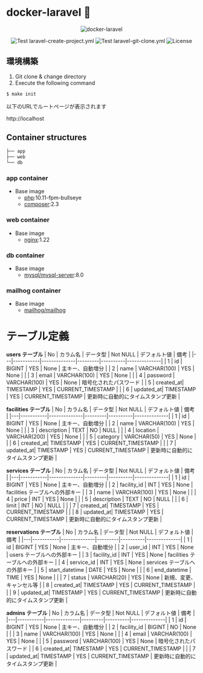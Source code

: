 # docker-laravel 🐳

<p align="center">
    <img src="https://user-images.githubusercontent.com/35098175/145682384-0f531ede-96e0-44c3-a35e-32494bd9af42.png" alt="docker-laravel">
</p>
<p align="center">
    <img src="https://github.com/ucan-lab/docker-laravel/actions/workflows/laravel-create-project.yml/badge.svg" alt="Test laravel-create-project.yml">
    <img src="https://github.com/ucan-lab/docker-laravel/actions/workflows/laravel-git-clone.yml/badge.svg" alt="Test laravel-git-clone.yml">
    <img src="https://img.shields.io/github/license/ucan-lab/docker-laravel" alt="License">
</p>

## 環境構築

1. Git clone & change directory
2. Execute the following command

```bash
$ make init
```

以下のURLでルートページが表示されます

http://localhost

## Container structures

```bash
├── app
├── web
└── db
```

### app container

- Base image
  - [php](https://hub.docker.com/_/php):10.11-fpm-bullseye
  - [composer](https://hub.docker.com/_/composer):2.3

### web container

- Base image
  - [nginx](https://hub.docker.com/_/nginx):1.22

### db container

- Base image
  - [mysql/mysql-server](https://hub.docker.com/r/mysql/mysql-server):8.0

### mailhog container

- Base image
  - [mailhog/mailhog](https://hub.docker.com/r/mailhog/mailhog)

# テーブル定義
**users テーブル**
| No | カラム名     | データ型         | Not NULL | デフォルト値 | 備考           |
|---|-----------|--------------|---------|----------|--------------|
| 1 | id        | BIGINT       | YES     | None     | 主キー、自動増分 |
| 2 | name      | VARCHAR(100) | YES     | None     |              |
| 3 | email     | VARCHAR(100) | YES     | None     |              |
| 4 | password  | VARCHAR(100) | YES     | None     | 暗号化されたパスワード |
| 5 | created_at| TIMESTAMP    | YES     | CURRENT_TIMESTAMP |           |
| 6 | updated_at| TIMESTAMP    | YES     | CURRENT_TIMESTAMP | 更新時に自動的にタイムスタンプ更新 |

**facilities テーブル**
| No | カラム名     | データ型         | Not NULL | デフォルト値 | 備考           |
|---|-----------|--------------|---------|----------|--------------|
| 1 | id        | BIGINT       | YES     | None     | 主キー、自動増分 |
| 2 | name      | VARCHAR(100) | YES     | None     |              |
| 3 | description | TEXT       | NO      | NULL     |              |
| 4 | location  | VARCHAR(200) | YES     | None     |              |
| 5 | category  | VARCHAR(50)  | YES     | None     |              |
| 6 | created_at| TIMESTAMP    | YES     | CURRENT_TIMESTAMP |           |
| 7 | updated_at| TIMESTAMP    | YES     | CURRENT_TIMESTAMP | 更新時に自動的にタイムスタンプ更新 |

**services テーブル**
| No | カラム名     | データ型         | Not NULL | デフォルト値 | 備考           |
|---|-----------|--------------|---------|----------|--------------|
| 1 | id        | BIGINT       | YES     | None     | 主キー、自動増分 |
| 2 | facility_id | INT        | YES     | None     | facilities テーブルへの外部キー |
| 3 | name      | VARCHAR(100) | YES     | None     |              |
| 4 | price     | INT          | YES     | None     |              |
| 5 | description | TEXT       | NO      | NULL     |              |
| 6 | limit     | INT          | NO      | NULL     |              |
| 7 | created_at| TIMESTAMP    | YES     | CURRENT_TIMESTAMP |           |
| 8 | updated_at| TIMESTAMP    | YES     | CURRENT_TIMESTAMP | 更新時に自動的にタイムスタンプ更新 |

**reservations テーブル**
| No | カラム名     | データ型         | Not NULL | デフォルト値 | 備考           |
|---|-----------|--------------|---------|----------|--------------|
| 1 | id        | BIGINT       | YES     | None     | 主キー、自動増分 |
| 2 | user_id   | INT          | YES     | None     | users テーブルへの外部キー |
| 3 | facility_id | INT        | YES     | None     | facilities テーブルへの外部キー |
| 4 | service_id | INT         | YES     | None     | services テーブルへの外部キー |
| 5 | start_datetime           | DATE    | YES      | None     |              |
| 6 | end_datetime             | TIME    | YES      | None     |              |
| 7 | status    | VARCHAR(20)  | YES     | None     | 新規、変更、キャンセル等 |
| 8 | created_at| TIMESTAMP    | YES     | CURRENT_TIMESTAMP |           |
| 9 | updated_at| TIMESTAMP    | YES     | CURRENT_TIMESTAMP | 更新時に自動的にタイムスタンプ更新 |

**admins テーブル**
| No | カラム名     | データ型         | Not NULL | デフォルト値 | 備考           |
|---|-----------|--------------|---------|----------|--------------|
| 1 | id        | BIGINT       | YES     | None     | 主キー、自動増分 |
| 2 | facility_id | BIGINT       | NO      | None     |              |
| 3 | name      | VARCHAR(100) | YES     | None     |              |
| 4 | email     | VARCHAR(100) | YES     | None     |              |
| 5 | password  | VARCHAR(100) | YES     | None     | 暗号化されたパスワード |
| 6 | created_at| TIMESTAMP    | YES     | CURRENT_TIMESTAMP |           |
| 7 | updated_at| TIMESTAMP    | YES     | CURRENT_TIMESTAMP | 更新時に自動的にタイムスタンプ更新 |